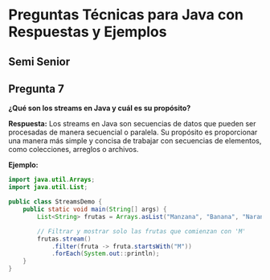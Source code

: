 # Preguntas Técnicas para Java con Respuestas y Ejemplos

## Semi Senior

## Pregunta 7
**¿Qué son los streams en Java y cuál es su propósito?**

**Respuesta:**
Los streams en Java son secuencias de datos que pueden ser procesadas de manera secuencial o paralela. Su propósito es proporcionar una manera más simple y concisa de trabajar con secuencias de elementos, como colecciones, arreglos o archivos.

**Ejemplo:**
```java
import java.util.Arrays;
import java.util.List;

public class StreamsDemo {
    public static void main(String[] args) {
        List<String> frutas = Arrays.asList("Manzana", "Banana", "Naranja");

        // Filtrar y mostrar solo las frutas que comienzan con 'M'
        frutas.stream()
            .filter(fruta -> fruta.startsWith("M"))
            .forEach(System.out::println);
    }
}
